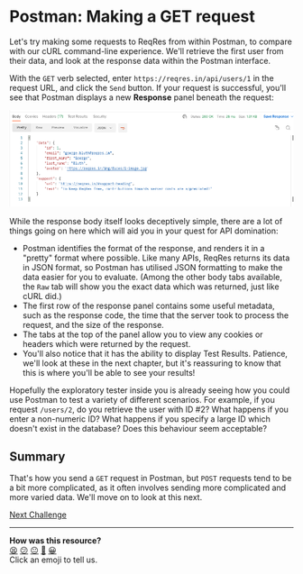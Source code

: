 # Postman: Making a GET request

Let's try making some requests to ReqRes from within Postman, to compare with 
our cURL command-line experience. We'll retrieve the first user from their data, 
and look at the response data within the Postman interface.

With the `GET` verb selected, enter `https://reqres.in/api/users/1` in the 
request URL, and click the `Send` button. If your request is successful, you'll 
see that Postman displays a new **Response** panel beneath the request:

![Postman's Response panel](../images/postman/response.png)

While the response body itself looks deceptively simple, there are a lot of 
things going on here which will aid you in your quest for API domination:

* Postman identifies the format of the response, and renders it in a "pretty" 
format where possible. Like many APIs, ReqRes returns its data in JSON format, 
so Postman has utilised JSON formatting to make the data easier for you to 
evaluate. (Among the other body tabs available, the `Raw` tab will show you the 
exact data which was returned, just like cURL did.)
* The first row of the response panel contains some useful metadata, such as 
the response code, the time that the server took to process the request, and 
the size of the response.
* The tabs at the top of the panel allow you to view any cookies or headers 
which were returned by the request.
* You'll also notice that it has the ability to display Test Results. Patience, 
we'll look at these in the next chapter, but it's reassuring to know that this 
is where you'll be able to see your results!

Hopefully the exploratory tester inside you is already seeing how you could use 
Postman to test a variety of different scenarios. For example, if you request 
`/users/2`, do you retrieve the user with ID #2? What happens if you enter a 
non-numeric ID? What happens if you specify a large ID which doesn't exist in 
the database? Does this behaviour seem acceptable?

## Summary

That's how you send a `GET` request in Postman, but `POST` requests tend to be 
a bit more complicated, as it often involves sending more complicated and more 
varied data. We'll move on to look at this next.

[Next Challenge](05_postman_making_a_post_request.md)

<!-- BEGIN GENERATED SECTION DO NOT EDIT -->

---

**How was this resource?**  
[😫](https://airtable.com/shrUJ3t7KLMqVRFKR?prefill_Repository=makersacademy%2Fextending-testing&prefill_File=phase5%2F04_postman_making_a_get_request.md&prefill_Sentiment=😫) [😕](https://airtable.com/shrUJ3t7KLMqVRFKR?prefill_Repository=makersacademy%2Fextending-testing&prefill_File=phase5%2F04_postman_making_a_get_request.md&prefill_Sentiment=😕) [😐](https://airtable.com/shrUJ3t7KLMqVRFKR?prefill_Repository=makersacademy%2Fextending-testing&prefill_File=phase5%2F04_postman_making_a_get_request.md&prefill_Sentiment=😐) [🙂](https://airtable.com/shrUJ3t7KLMqVRFKR?prefill_Repository=makersacademy%2Fextending-testing&prefill_File=phase5%2F04_postman_making_a_get_request.md&prefill_Sentiment=🙂) [😀](https://airtable.com/shrUJ3t7KLMqVRFKR?prefill_Repository=makersacademy%2Fextending-testing&prefill_File=phase5%2F04_postman_making_a_get_request.md&prefill_Sentiment=😀)  
Click an emoji to tell us.

<!-- END GENERATED SECTION DO NOT EDIT -->
